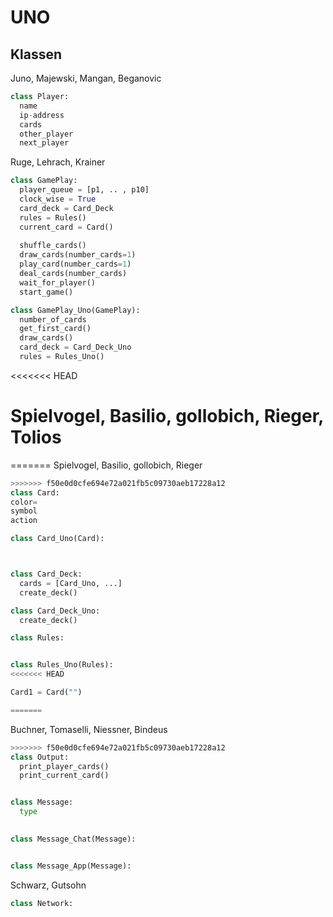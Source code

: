 # UNO

## Klassen
Juno, Majewski, Mangan, Beganovic
```python
class Player:
  name
  ip-address
  cards
  other_player
  next_player
```
Ruge, Lehrach, Krainer
```python
class GamePlay:
  player_queue = [p1, .. , p10]
  clock_wise = True
  card_deck = Card_Deck
  rules = Rules()
  current_card = Card()
  
  shuffle_cards()
  draw_cards(number_cards=1)
  play_card(number_cards=1)
  deal_cards(number_cards)
  wait_for_player()
  start_game()  

class GamePlay_Uno(GamePlay):
  number_of_cards
  get_first_card()
  draw_cards()
  card_deck = Card_Deck_Uno
  rules = Rules_Uno()
```

<<<<<<< HEAD
# Spielvogel, Basilio, gollobich, Rieger, Tolios
=======
Spielvogel, Basilio, gollobich, Rieger
```python
>>>>>>> f50e0d0cfe694e72a021fb5c09730aeb17228a12
class Card:
color=
symbol
action

class Card_Uno(Card):



class Card_Deck:
  cards = [Card_Uno, ...]
  create_deck()

class Card_Deck_Uno:
  create_deck()
```
```python
class Rules:


class Rules_Uno(Rules):
<<<<<<< HEAD

Card1 = Card("")

=======
```
Buchner, Tomaselli,  Niessner, Bindeus
```python
>>>>>>> f50e0d0cfe694e72a021fb5c09730aeb17228a12
class Output:
  print_player_cards()
  print_current_card()


class Message:
  type
  

class Message_Chat(Message):


class Message_App(Message):
```

Schwarz, Gutsohn
```python
class Network:
```
